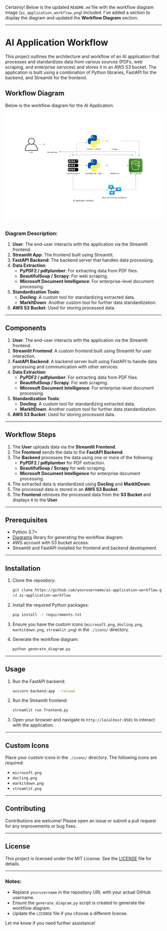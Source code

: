 Certainly! Below is the updated `README.md` file with the workflow diagram image (`ai_application_workflow.png`) included. I've added a section to display the diagram and updated the **Workflow Diagram** section.

---

# AI Application Workflow

This project outlines the architecture and workflow of an AI application that processes and standardizes data from various sources (PDFs, web scraping, and enterprise services) and stores it in an AWS S3 bucket. The application is built using a combination of Python libraries, FastAPI for the backend, and Streamlit for the frontend.

## Workflow Diagram

Below is the workflow diagram for the AI Application:

![AI Application Workflow](./ai_application_workflow.png)

### Diagram Description:
1. **User**: The end-user interacts with the application via the Streamlit frontend.
2. **Streamlit App**: The frontend built using Streamlit.
3. **FastAPI Backend**: The backend server that handles data processing.
4. **Data Extraction**:
   - **PyPDF2 / pdfplumber**: For extracting data from PDF files.
   - **BeautifulSoup / Scrapy**: For web scraping.
   - **Microsoft Document Intelligence**: For enterprise-level document processing.
5. **Standardization Tools**:
   - **Docling**: A custom tool for standardizing extracted data.
   - **MarkItDown**: Another custom tool for further data standardization.
6. **AWS S3 Bucket**: Used for storing processed data.

---

## Components

1. **User**: The end-user interacts with the application via the Streamlit frontend.
2. **Streamlit Frontend**: A custom frontend built using Streamlit for user interaction.
3. **FastAPI Backend**: A backend server built using FastAPI to handle data processing and communication with other services.
4. **Data Extraction**:
   - **PyPDF2 / pdfplumber**: For extracting data from PDF files.
   - **BeautifulSoup / Scrapy**: For web scraping.
   - **Microsoft Document Intelligence**: For enterprise-level document processing.
5. **Standardization Tools**:
   - **Docling**: A custom tool for standardizing extracted data.
   - **MarkItDown**: Another custom tool for further data standardization.
6. **AWS S3 Bucket**: Used for storing processed data.

---

## Workflow Steps

1. The **User** uploads data via the **Streamlit Frontend**.
2. The **Frontend** sends the data to the **FastAPI Backend**.
3. The **Backend** processes the data using one or more of the following:
   - **PyPDF2 / pdfplumber** for PDF extraction.
   - **BeautifulSoup / Scrapy** for web scraping.
   - **Microsoft Document Intelligence** for enterprise document processing.
4. The extracted data is standardized using **Docling** and **MarkItDown**.
5. The processed data is stored in an **AWS S3 Bucket**.
6. The **Frontend** retrieves the processed data from the **S3 Bucket** and displays it to the **User**.

---

## Prerequisites

- Python 3.7+
- [Diagrams](https://diagrams.mingrammer.com/) library for generating the workflow diagram.
- AWS account with S3 bucket access.
- Streamlit and FastAPI installed for frontend and backend development.

---

## Installation

1. Clone the repository:
   ```bash
   git clone https://github.com/yourusername/ai-application-workflow.git
   cd ai-application-workflow
   ```

2. Install the required Python packages:
   ```bash
   pip install -r requirements.txt
   ```

3. Ensure you have the custom icons (`microsoft.png`, `docling.png`, `markitdown.png`, `streamlit.png`) in the `./icons/` directory.

4. Generate the workflow diagram:
   ```bash
   python generate_diagram.py
   ```

---

## Usage

1. Run the FastAPI backend:
   ```bash
   uvicorn backend:app --reload
   ```

2. Run the Streamlit frontend:
   ```bash
   streamlit run frontend.py
   ```

3. Open your browser and navigate to `http://localhost:8501` to interact with the application.

---

## Custom Icons

Place your custom icons in the `./icons/` directory. The following icons are required:
- `microsoft.png`
- `docling.png`
- `markitdown.png`
- `streamlit.png`

---

## Contributing

Contributions are welcome! Please open an issue or submit a pull request for any improvements or bug fixes.

---

## License

This project is licensed under the MIT License. See the [LICENSE](LICENSE) file for details.

---

### Notes:
- Replace `yourusername` in the repository URL with your actual GitHub username.
- Ensure the `generate_diagram.py` script is created to generate the workflow diagram.
- Update the `LICENSE` file if you choose a different license.

Let me know if you need further assistance!
